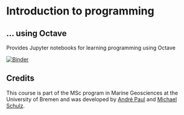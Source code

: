 # Introduction to programming

## ... using Octave

Provides Jupyter notebooks for learning programming using Octave 

[![Binder](https://mybinder.org/badge_logo.svg)](https://mybinder.org/v2/gh/andre-paul/intro-to-octave/master?filepath=index.ipynb)

## Credits

This course is part of the MSc program in Marine Geosciences at the University of Bremen and was developed by [André Paul](https://www.marum.de/en/andre-paul.html) and
[Michael Schulz](https://www.marum.de/en/Prof.-Dr.-michael-schulz.html).
